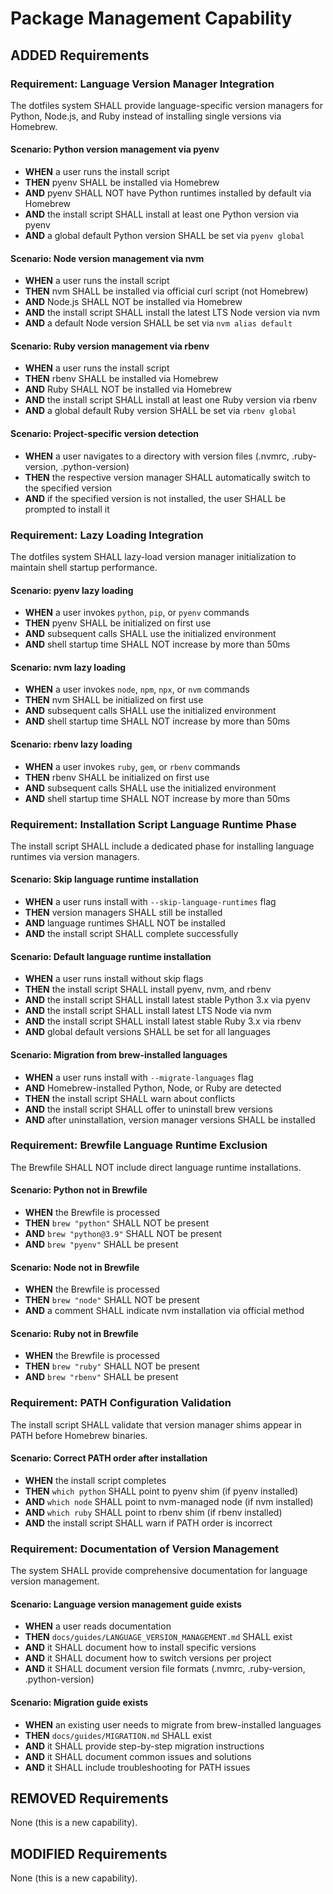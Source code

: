 # Package Management Capability

## ADDED Requirements

### Requirement: Language Version Manager Integration
The dotfiles system SHALL provide language-specific version managers for Python, Node.js, and Ruby instead of installing single versions via Homebrew.

#### Scenario: Python version management via pyenv
- **WHEN** a user runs the install script
- **THEN** pyenv SHALL be installed via Homebrew
- **AND** pyenv SHALL NOT have Python runtimes installed by default via Homebrew
- **AND** the install script SHALL install at least one Python version via pyenv
- **AND** a global default Python version SHALL be set via `pyenv global`

#### Scenario: Node version management via nvm
- **WHEN** a user runs the install script
- **THEN** nvm SHALL be installed via official curl script (not Homebrew)
- **AND** Node.js SHALL NOT be installed via Homebrew
- **AND** the install script SHALL install the latest LTS Node version via nvm
- **AND** a default Node version SHALL be set via `nvm alias default`

#### Scenario: Ruby version management via rbenv
- **WHEN** a user runs the install script
- **THEN** rbenv SHALL be installed via Homebrew
- **AND** Ruby SHALL NOT be installed via Homebrew
- **AND** the install script SHALL install at least one Ruby version via rbenv
- **AND** a global default Ruby version SHALL be set via `rbenv global`

#### Scenario: Project-specific version detection
- **WHEN** a user navigates to a directory with version files (.nvmrc, .ruby-version, .python-version)
- **THEN** the respective version manager SHALL automatically switch to the specified version
- **AND** if the specified version is not installed, the user SHALL be prompted to install it

### Requirement: Lazy Loading Integration
The dotfiles system SHALL lazy-load version manager initialization to maintain shell startup performance.

#### Scenario: pyenv lazy loading
- **WHEN** a user invokes `python`, `pip`, or `pyenv` commands
- **THEN** pyenv SHALL be initialized on first use
- **AND** subsequent calls SHALL use the initialized environment
- **AND** shell startup time SHALL NOT increase by more than 50ms

#### Scenario: nvm lazy loading
- **WHEN** a user invokes `node`, `npm`, `npx`, or `nvm` commands
- **THEN** nvm SHALL be initialized on first use
- **AND** subsequent calls SHALL use the initialized environment
- **AND** shell startup time SHALL NOT increase by more than 50ms

#### Scenario: rbenv lazy loading
- **WHEN** a user invokes `ruby`, `gem`, or `rbenv` commands
- **THEN** rbenv SHALL be initialized on first use
- **AND** subsequent calls SHALL use the initialized environment
- **AND** shell startup time SHALL NOT increase by more than 50ms

### Requirement: Installation Script Language Runtime Phase
The install script SHALL include a dedicated phase for installing language runtimes via version managers.

#### Scenario: Skip language runtime installation
- **WHEN** a user runs install with `--skip-language-runtimes` flag
- **THEN** version managers SHALL still be installed
- **AND** language runtimes SHALL NOT be installed
- **AND** the install script SHALL complete successfully

#### Scenario: Default language runtime installation
- **WHEN** a user runs install without skip flags
- **THEN** the install script SHALL install pyenv, nvm, and rbenv
- **AND** the install script SHALL install latest stable Python 3.x via pyenv
- **AND** the install script SHALL install latest LTS Node via nvm
- **AND** the install script SHALL install latest stable Ruby 3.x via rbenv
- **AND** global default versions SHALL be set for all languages

#### Scenario: Migration from brew-installed languages
- **WHEN** a user runs install with `--migrate-languages` flag
- **AND** Homebrew-installed Python, Node, or Ruby are detected
- **THEN** the install script SHALL warn about conflicts
- **AND** the install script SHALL offer to uninstall brew versions
- **AND** after uninstallation, version manager versions SHALL be installed

### Requirement: Brewfile Language Runtime Exclusion
The Brewfile SHALL NOT include direct language runtime installations.

#### Scenario: Python not in Brewfile
- **WHEN** the Brewfile is processed
- **THEN** `brew "python"` SHALL NOT be present
- **AND** `brew "python@3.9"` SHALL NOT be present
- **AND** `brew "pyenv"` SHALL be present

#### Scenario: Node not in Brewfile
- **WHEN** the Brewfile is processed
- **THEN** `brew "node"` SHALL NOT be present
- **AND** a comment SHALL indicate nvm installation via official method

#### Scenario: Ruby not in Brewfile
- **WHEN** the Brewfile is processed
- **THEN** `brew "ruby"` SHALL NOT be present
- **AND** `brew "rbenv"` SHALL be present

### Requirement: PATH Configuration Validation
The install script SHALL validate that version manager shims appear in PATH before Homebrew binaries.

#### Scenario: Correct PATH order after installation
- **WHEN** the install script completes
- **THEN** `which python` SHALL point to pyenv shim (if pyenv installed)
- **AND** `which node` SHALL point to nvm-managed node (if nvm installed)
- **AND** `which ruby` SHALL point to rbenv shim (if rbenv installed)
- **AND** the install script SHALL warn if PATH order is incorrect

### Requirement: Documentation of Version Management
The system SHALL provide comprehensive documentation for language version management.

#### Scenario: Language version management guide exists
- **WHEN** a user reads documentation
- **THEN** `docs/guides/LANGUAGE_VERSION_MANAGEMENT.md` SHALL exist
- **AND** it SHALL document how to install specific versions
- **AND** it SHALL document how to switch versions per project
- **AND** it SHALL document version file formats (.nvmrc, .ruby-version, .python-version)

#### Scenario: Migration guide exists
- **WHEN** an existing user needs to migrate from brew-installed languages
- **THEN** `docs/guides/MIGRATION.md` SHALL exist
- **AND** it SHALL provide step-by-step migration instructions
- **AND** it SHALL document common issues and solutions
- **AND** it SHALL include troubleshooting for PATH issues

## REMOVED Requirements

None (this is a new capability).

## MODIFIED Requirements

None (this is a new capability).

